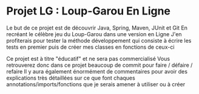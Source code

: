# Projet LG : Loup-Garou En Ligne
Le but de ce projet est de découvrir Java, Spring, Maven, JUnit et Git
En recréant le célèbre jeu du Loup-Garou dans une version en Ligne
J'en profiterais pour tester la méthode développement qui consiste à écrire les tests en premier puis de créer mes classes en fonctions de ceux-ci

Ce projet est à titre "éducatif" et ne sera pas commercialisé
Vous retrouverez donc dans ce projet beaucoup de commit pour faire / défaire / refaire
Il y aura également énormément de commentaires pour avoir des explications très détaillées sur ce que font chaques annotations/imports/fonctions que je serais amener à utiliser ou à créer
